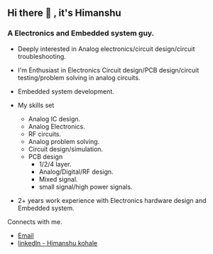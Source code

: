 
## Hi there 👋 , it's Himanshu

### A Electronics and Embedded system guy.

* Deeply interested in Analog electronics/circuit design/circuit troubleshooting.
* I'm Enthusiast in Electronics Circuit design/PCB design/circuit testing/problem solving in analog circuits.
* Embedded system development.
* My skills set
   * Analog IC design.
   * Analog Electronics.
   * RF circuits.
   * Analog problem solving.
   * Circuit design/simulation. 
   * PCB design
     * 1/2/4 layer.
     * Analog/Digital/RF design.
     * Mixed signal.
     * small signal/high power signals. 
      
* 2+ years work experience with Electronics hardware design and Embedded system.


Connects with me.

* [Email](kohalehimanshu22@gmail.com)
* [linkedln - Himanshu kohale](https://www.linkedin.com/in/himanshukohale/) 

